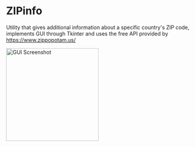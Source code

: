 # ZIPinfo
Utility that gives additional information about a specific country's ZIP code, implements GUI through Tkinter
and uses the free API provided by https://www.zippopotam.us/

<img src="https://i.ibb.co/GPV8fxN/img.png" alt="GUI Screenshot" width="250" />
